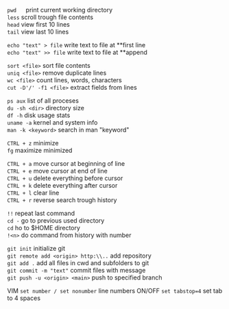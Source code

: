 `pwd`	&emsp;	print current working directory  
`less`		scroll trough file contents  
`head`		view first 10 lines  
`tail`		view last 10 lines  


`echo "text" > file`		write text to file at **first line  
`echo "text" >> file`       write text to file at **append  


`sort <file>`				sort file contents  
`uniq <file>`				remove duplicate lines  
`wc <file>`					count lines, words, characters  
`cut -D'/' -f1 <file>`		extract fields from lines  


`ps aux`					list of all proceses  
`du -sh <dir>`				directory size  
`df -h`						disk usage stats  
`uname -a`					kernel and system info  
`man -k <keyword>`			search in man "keyword"  


`CTRL + z`					minimize  
`fg`						maximize minimized  


`CTRL + a`					move cursor at beginning of line  
`CTRL + e`					move cursor at end of line  
`CTRL + u`					delete everything before cursor  
`CTRL + k`					delete everything after cursor  
`CTRL + l`					clear line  
`CTRL + r`					reverse search trough history  


`!!`						repeat last command  
`cd -`						go to previous used directory  
`cd`						ho to $HOME directory  
`!<n>`						do command from history with number <n>  


`git init`								initialize git  
`git remote add <origin> http:\\..`	 	add repository  
`git add .`								add all files in cwd and subfolders to git  
`git commit -m "text"`					commit files with message  
`git push -u <origin> <main>`			push to specified <origin> branch <main>  


VIM 
`set number / set nonumber`				line numbers ON/OFF 
`set tabstop=4`							set tab to 4 spaces 
